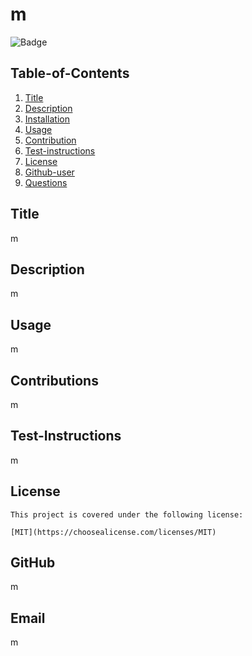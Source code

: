 
  # m
  
   ![Badge](https://img.shields.io/badge/License-$%7Blicense%7D-blueviolet)
    
  ## Table-of-Contents
  
  1. [Title](#title)
  2. [Description](#description)
  3. [Installation](#Installation)
  4. [Usage](#usage)
  5. [Contribution](#contributing)
  6. [Test-instructions](#test)
  7. [License](#license)
  8. [Github-user](#githubUsername)
  9. [Questions](#email)

  ## Title
  m

  ## Description
  m

  ## Usage

  m

  ## Contributions
  m
  
  ## Test-Instructions
  m

  ## License
  
  
    This project is covered under the following license:
    
    [MIT](https://choosealicense.com/licenses/MIT)
    
    

  ## GitHub
  m

  ## Email
  m
  